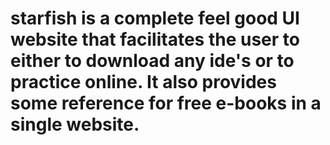 # starfish is a complete feel good UI website that facilitates the user to either to download any ide's or to practice online. It also provides some reference for free e-books in a single website. 
